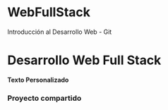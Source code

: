 # WebFullStack
Introducción al Desarrollo Web - Git

# Desarrollo Web Full Stack
**Texto Personalizado**

### Proyecto compartido


